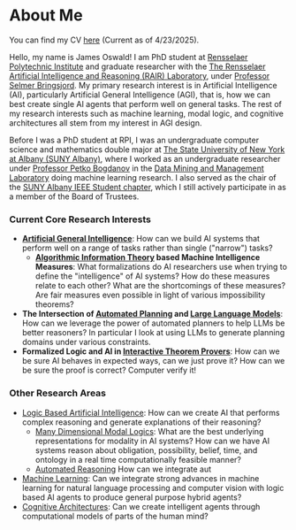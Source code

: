 
# About Me

You can find my CV [here](/documents/CV.pdf) (Current as of 4/23/2025).

Hello, my name is James Oswald! I am PhD student at [Rensselaer Polytechnic Institute](https://rpi.edu/) and graduate researcher with the [The Rensselaer Artificial Intelligence and Reasoning (RAIR) Laboratory](https://rair.cogsci.rpi.edu/), under [Professor Selmer Bringsjord](https://homepages.rpi.edu/~brings/). My primary research interest is in Artificial Intelligence (AI), particularly Artificial General Intelligence (AGI), that is, how we can best create single AI agents that perform well on general tasks. The rest of my research interests such as machine learning, modal logic, and cognitive architectures all stem from my interest in AGI design. 

Before I was a PhD student at RPI, I was an undergraduate computer science and mathematics double major at [The State University of New York at Albany (SUNY Albany)](https://www.albany.edu/), where I worked as an undergraduate researcher under [Professor Petko Bogdanov](http://www.cs.albany.edu/~petko/lab/petko-bogdanov) in the [Data Mining and Management Laboratory](http://www.cs.albany.edu/~petko/lab/) doing machine learning research. I also served as the chair of the [SUNY Albany IEEE Student chapter](https://ieeeualbany.org/), which I still actively participate in as a member of the Board of Trustees.

### Current Core Research Interests
* **[Artificial General Intelligence](https://en.wikipedia.org/wiki/Artificial_general_intelligence)**: How can we build AI systems that perform well on a range of tasks rather than single ("narrow") tasks? 
  * **[Algorithmic Information Theory](https://en.wikipedia.org/wiki/Algorithmic_information_theory) based Machine Intelligence Measures**: What formalizations do AI researchers use when trying to define the "intelligence" of AI systems? How do these measures relate to each other? What are the shortcomings of these measures? Are fair measures even possible in light of various impossibility theorems?
* **The Intersection of [Automated Planning](https://en.wikipedia.org/wiki/Automated_planning_and_scheduling) and [Large Language Models](https://en.wikipedia.org/wiki/Large_language_model)**: How can we leverage the power of automated planners to help LLMs be better reasoners? In particular I look at using LLMs to generate planning domains under various constraints.
* **Formalized Logic and AI in [Interactive Theorem Provers](https://en.wikipedia.org/wiki/Proof_assistant)**: How can we be sure AI behaves in expected ways, can we just prove it? How can we be sure the proof is correct? Computer verify it!

### Other Research Areas
* [Logic Based Artificial Intelligence](https://plato.stanford.edu/entries/logic-ai/): How can we create AI that performs complex reasoning and generate explanations of their reasoning?
  * [Many Dimensional Modal Logics](https://plato.stanford.edu/entries/phil-multimodallogic/): What are the best underlying representations for modality in AI systems? How can we have AI systems reason about obligation, possibility, belief, time, and ontology in a real time computationally feasible manner? 
  * [Automated Reasoning](https://en.wikipedia.org/wiki/Automated_reasoning) How can we integrate aut
* [Machine Learning](https://en.wikipedia.org/wiki/Machine_learning): Can we integrate strong advances in machine learning for natural language processing and computer vision with logic based AI agents to produce general purpose hybrid agents?
* [Cognitive Architectures](https://en.wikipedia.org/wiki/Cognitive_architecture): Can we create intelligent agents through computational models of parts of the human mind? 
